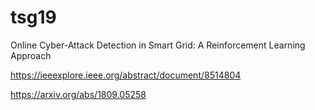# tsg19
Online Cyber-Attack Detection in Smart Grid: A Reinforcement Learning Approach

https://ieeexplore.ieee.org/abstract/document/8514804

https://arxiv.org/abs/1809.05258
